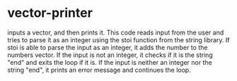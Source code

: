 # vector-printer
inputs a vector, and then prints it.
This code reads input from the user and tries to parse it as an integer using the stoi function from the string library. If stoi is able to parse the input as an integer, it adds the number to the numbers vector. If the input is not an integer, it checks if it is the string "end" and exits the loop if it is. If the input is neither an integer nor the string "end", it prints an error message and continues the loop.
